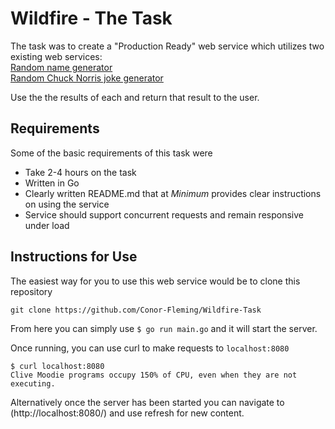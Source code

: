 # Wildfire - The Task
The task was to create a "Production Ready" web service which utilizes two existing web services:\
[Random name generator](https://names.mcquay.me/api/v0/)\
[Random Chuck Norris joke generator](http://joke.loc8u.com:8888/joke?limitTo=nerdy&firstName=John&lastName=Doe)

Use the the results of each and return that result to the user.

## Requirements
Some of the basic requirements of this task were
- Take 2-4 hours on the task
- Written in Go
- Clearly written README.md that at *Minimum* provides clear instructions on using the service
- Service should support concurrent requests and remain responsive under load

## Instructions for Use

The easiest way for you to use this web service would be to clone this repository
```
git clone https://github.com/Conor-Fleming/Wildfire-Task
```

From here you can simply use `$ go run main.go` and it will start the server.

Once running, you can use curl to make requests to ```localhost:8080```
```
$ curl localhost:8080                                                                                   
Clive Moodie programs occupy 150% of CPU, even when they are not executing.
```

Alternatively once the server has been started you can navigate to (http://localhost:8080/) and use refresh for new content.
